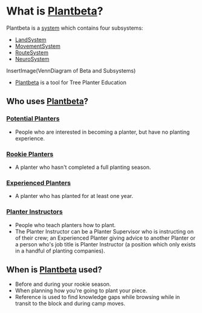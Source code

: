 # What is [Plantbeta](/guide/introduction.html#what-is-plantbeta)?

Plantbeta is a [system]() which contains four subsystems: 

- [LandSystem](/reference/Land/Overview)
- [MovementSystem](/reference/Movement/Overview)
- [RouteSystem](/reference/Route/Overview)
- [NeuroSystem](/reference/Neuro/Overview)

InsertImage(VennDiagram of Beta and Subsystems) 

- [Plantbeta](/guide/introduction.html#what-is-plantbeta) is a tool for Tree Planter Education



## Who uses [Plantbeta](/guide/introduction.html#what-is-plantbeta)?

### [Potential Planters](/guide/Who/PotentialPlanter)
- People who are interested in becoming a planter, but have no planting experience.

### [Rookie Planters](/guide/Who/RookiePlanter)
- A planter who hasn't completed a full planting season.

### [Experienced Planters](/guide/Who/ExperiencedPlanter)
- A planter who has planted for at least one year.

### [Planter Instructors](/guide/Who/PlanterInstructor)
- People who teach planters how to plant.
- The Planter Instructor can be a Planter Supervisor who is instructing on of their crew; an Experienced Planter giving advice to another Planter or a person who's job title is Planter Instructor (a position which only exists in a handful of planting companies).


## When is [Plantbeta](/guide/introduction.html#what-is-plantbeta) used?


- Before and during your rookie season.
- When planning how you're going to plant your piece.
- Reference is used to find knowledge gaps while browsing while in transit to the block and during camp moves.



